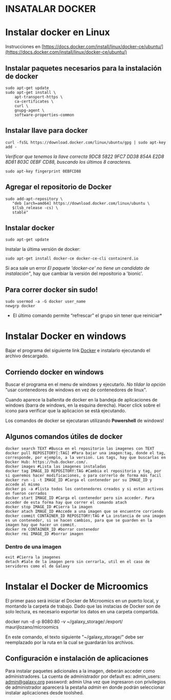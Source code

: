 INSATALAR DOCKER
================

# Instalar docker en Linux
Instrucciones en [https://docs.docker.com/install/linux/docker-ce/ubuntu/](https://docs.docker.com/install/linux/docker-ce/ubuntu/)

## Instalar paquetes necesarios para la instalación de docker
```
sudo apt-get update
sudo apt-get install \
    apt-transport-https \
    ca-certificates \
    curl \
    gnupg-agent \
    software-properties-common
```

## Instalar llave para docker
`curl -fsSL https://download.docker.com/linux/ubuntu/gpg | sudo apt-key add -`

*Verificar que tenemos la llave correcta 9DC8 5822 9FC7 DD38 854A E2D8 8D81 803C 0EBF CD88, buscando los últimos 8 caracteres.*

`sudo apt-key fingerprint 0EBFCD88`

## Agregar el repositorio de Docker
```
sudo add-apt-repository \
   "deb [arch=amd64] https://download.docker.com/linux/ubuntu \
   $(lsb_release -cs) \
   stable"
```

## Instalar docker
`sudo apt-get update`

Instalar la última versión de docker:

`sudo apt-get install docker-ce docker-ce-cli containerd.io`

Si aca sale un error *El paquete 'docker-ce' no tiene un candidato de instalación"*, hay que cambiar la versión del repositorio a 'bionic'.

## Para correr docker sin sudo!
```
sudo usermod -a -G docker user_name
newgrp docker 
```
* El último comando permite “refrescar” el grupo sin tener que reiniciar*


# Instalar Docker en windows
Bajar el programa del siguiente link [Docker](https://download.docker.com/win/stable/Docker%20for%20Windows%20Installer.exe) e instalarlo ejecutando el archivo descargado.

## Corriendo docker en windows
Buscar el programa en el menu de windows y ejecutarlo.
*No tildar la opción* "usar contenedores de windows en vez de contenedores de linux".

Cuando aparece la ballenita de docker en la bandeja de aplicaciones de windows (barra de windows, en la esquina derecha). Hacer click sobre el icono para verificar que la aplicacion se está ejecutando.

Los comandos de docker se ejecutaran utilizando **Powershell** de windows!

## Algunos comandos útiles de docker

```
docker search TEXT #Busca en el repositorio las imagenes con TEXT
docker pull REPOSITORY[:TAG] #Para bajar una imagen:tag, donde el tag, corresponde, por ejemplo, a la version. Las tags, hay que buscarlas en Docker Hub: https://hub.docker.com/.
docker images #Lista las imagenes instaladas
docker tag IMAGE_ID REPOSITORY:TAG #Cambia el repositorio y tag, por si queremos hacer modificaciones, o para correrlo de forma más facil
docker run -i -t IMAGE_ID #Carga el contenedor por su IMAGE_ID y accede al mismo
docker ps -a #lista todos los contenedores creados y si estan activos on fueron cerrados
docker start IMAGE_ID #Carga el contenedor pero sin acceder. Para acceder de esta forma hay que correr el comando atach
docker stop IMAGE_ID #Cierra la imagen
docker atach IMAGE_ID #Accede a una imagen que se encuentre corriendo
docker commit CONTAINER_ID REPOSITORY:TAG # La instancia de una imagen es un contenedor, si se hacen cambios, para que se guarden en la imagen hay que hacer un commit.
docker rm CONTAINER_ID #borrar contenedor
docker rmi IMAGE_ID #borrar imagen 
```

### Dentro de una imagen
```
exit #Cierra la imagenes
detach #Sale de la imagen pero sin cerrarla, util en el caso de servidores como el de Galaxy
```


# Instalar el Docker de Microomics
El primer paso será iniciar el Docker de Microomics en un puerto local, y montando la carpeta de trabajo. Dado que las instacias de Docker son de solo lectura, es necesario exportar los datos en una carpeta compartida.

docker run -d -p 8080:80 -v ~/galaxy_storage/:/export/ maurijlozano/microomics

En este comando, el texto siguiente "~/galaxy_storage/" debe ser reemplazado por la ruta en la cual se guardarán los archivos.

## Configuración e instalación de aplicaciones
Para instalar paquetes adicionales a la imagen, deberán acceder como administradores. La cuenta de administrador por default es: 
admin_users: admin@galaxy.org
password: admin
Una vez que ingresaron con privilegios de administrador aparecerá la pestaña *admin* en donde podrán seleccionar instalar aplicaciones desde toolshed.

